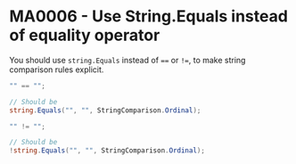 # MA0006 - Use String.Equals instead of equality operator

You should use `string.Equals` instead of `==` or `!=`, to make string comparison rules explicit.

````csharp
"" == "";

// Should be
string.Equals("", "", StringComparison.Ordinal);
````

````csharp
"" != "";

// Should be
!string.Equals("", "", StringComparison.Ordinal);
````

